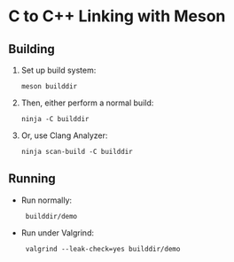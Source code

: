 # C to C++ Linking with Meson

## Building

1. Set up build system:

       meson builddir

1. Then, either perform a normal build:

       ninja -C builddir

1. Or, use Clang Analyzer:

       ninja scan-build -C builddir

## Running

* Run normally:

       builddir/demo

* Run under Valgrind:

       valgrind --leak-check=yes builddir/demo
